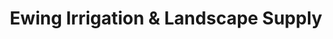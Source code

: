 ---
title: "Ewing Irrigation & Landscape Supply"
url: /hillsboro/ewing-irrigation-and-landscape-supply/
shop: shop
---